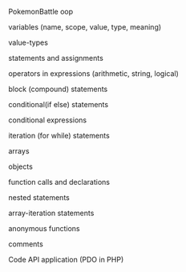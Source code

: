 PokemonBattle oop


variables (name, scope, value, type, meaning)

value-types

statements and assignments

operators in expressions (arithmetic, string, logical)

block (compound) statements

conditional(if else) statements

conditional expressions

iteration (for while) statements

arrays

objects

function calls and declarations

nested statements

array-iteration statements

anonymous functions

comments

Code API application (PDO in PHP)